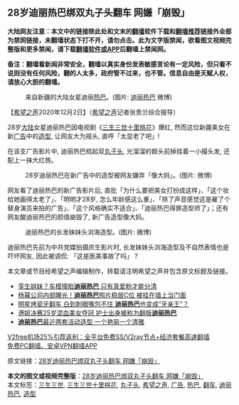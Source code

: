  <h2>28岁迪丽热巴绑双丸子头翻车 网嫌「崩毁」</h2> <p class="notice"><b>大陆网友注意：本文中的链接除此处和文末的<a href="https://github.com/bannedbook/fanqiang" >翻墙</a>软件下载和<a href="https://github.com/killgcd/justmysocks/blob/master/README.md">翻墙推荐</a>链接外全部为禁网链接，未翻墙状态下打不开，请勿点击。此为文字版禁闻，欲看图文视频完整版和更多禁闻，请下载<a href="https://github.com/bannedbook/fanqiang">翻墙软件或APP</a>后翻墙上禁闻网。</p><p>备注：翻墙看新闻非常安全，翻墙以真实身份发表敏感言论有一定风险，但只看不说则没有任何风险，翻的人太多，政府管不过来，也不管。信息自由是天赋人权，请放心大胆的翻墙。</b></p>  <div class="entry"> <figure><figcaption>来自新疆的大陆女星迪丽<a href="https://www.bannedbook.org/bnews/tag/%e7%83%ad%e5%b7%b4/" class="st_tag internal_tag" rel="tag" title="标签 热巴 下的日志">热巴</a>。(图片: <a href="https://www.bannedbook.org/bnews/tag/%e8%bf%aa%e4%b8%bd%e7%83%ad%e5%b7%b4/" class="st_tag internal_tag" rel="tag" title="标签 迪丽热巴 下的日志">迪丽热巴</a> 微博)</figcaption></figure> <p>【<span class='wp_keywordlink_affiliate'><a href="https://www.soundofhope.org" title="希望之声" target="_blank">希望之声</a></span>2020年12月2日】（<a href="https://www.bannedbook.org/bnews/tag/%e5%b8%8c%e6%9c%9b%e4%b9%8b%e5%a3%b0/" class="st_tag internal_tag" rel="tag" title="标签 希望之声 下的日志">希望之声</a>记者张贵兰综合报导）</p> <p>28岁<span class='wp_keywordlink_affiliate'><a href="https://www.bannedbook.org/" title="大陆" target="_blank">大陆</a></span>女星迪丽热巴因电视剧《<a href="https://www.bannedbook.org/bnews/tag/%E4%B8%89%E7%94%9F%E4%B8%89%E4%B8%96%E5%8D%81%E9%87%8C%E6%A1%83%E8%8A%B1/" class="st_tag internal_tag" rel="tag" title="标签 三生三世十里桃花 下的日志">三生三世十里桃花</a>》爆红, 然而这位新疆美女在新<a href="https://www.bannedbook.org/bnews/tag/%e5%b9%bf%e5%91%8a/" class="st_tag internal_tag" rel="tag" title="标签 广告 下的日志">广告</a>中的<a href="https://www.bannedbook.org/bnews/tag/%E9%80%A0%E5%9E%8B/" class="st_tag internal_tag" rel="tag" title="标签 造型 下的日志">造型</a>, 让网友大为摇头, 直呼「太显老了吧」!</p>  <p>在该支广告影片中, 迪丽热巴梳起双<a href="https://www.bannedbook.org/bnews/tag/%E4%B8%B8%E5%AD%90%E5%A4%B4/" class="st_tag internal_tag" rel="tag" title="标签 丸子头 下的日志">丸子头</a>, 光溜溜的额头前掉挂着一小撮头发, 还配上一抹大红唇。</p> <figure><figcaption>28岁迪丽热巴在新广告中的造型被网友嫌弃「像大妈」。(图片: 微博)</figcaption></figure> <p>网友看了迪丽热巴的新广告影片后, 直批「为什么要把美女打扮成这样」、「这个妆给她画得太老了」、「明明才28岁, 怎么年龄感这么重」、「除了声音感觉这是雇了个替身演员来拍的广告」、「这个风格确实不适合」、「迪丽热巴得罪造型师了」；还有网友酸迪丽热巴的颜值崩毁了, 新广告造型像大妈。</p>  <figure><figcaption>迪丽热巴的长发妹妹头浏海造型。(图片: 微博)</figcaption></figure> <p>迪丽热巴先前为中共党媒拍摄庆生影片时, 长发妹妹头浏海造型及不自然表情也是吓坏网友, 因此被调侃: 「这是医美事故了吗」？</p> <p>本文章或节目经希望之声编辑制作，转载请注明希望之声并包含原文标题及链接。</p>  <ul class='op-related-articles' title='相关阅读'> <li><a href='https://www.bannedbook.org/bnews/yule/20201023/1418813.html' target='_blank'>孪生姐妹？车模撞脸<b>迪丽热巴</b> 只有真爱粉才能分清</a></li> <li><a href='https://www.bannedbook.org/bnews/yule/20201008/1410085.html' target='_blank'>杨幂公司内部曝光！<b>迪丽热巴</b>照片稳居C位 被挂在墙上当门面</a></li> <li><a href='https://www.bannedbook.org/bnews/yule/20201007/1409487.html' target='_blank'>明星烤瓷牙翻车 白到刺眼嘴包不住 <b>迪丽热巴</b>也变成“牙亲王”？</a></li> <li><a href='https://www.bannedbook.org/bnews/yule/20200831/1388390.html' target='_blank'>港姐决赛25岁混血美女夺冠 护士出身被称为翻版<b>迪丽热巴</b></a></li> <li><a href='https://www.bannedbook.org/bnews/yule/20200811/1378152.html' target='_blank'><b>迪丽热巴</b>最近两套活动造型 一个艳丽一个清雅</a></li> </ul> <p class="texttj"> <a href="https://www.bannedbook.org/forum23/topic22702.html" target="_blank">V2free机场25%引荐返利：全平台免费SS/V2ray节点+经济套餐高速翻墙</a><br/> <a href="https://github.com/bannedbook/fanqiang/wiki/%E7%A6%81%E9%97%BB%E7%BD%91%E5%AE%89%E5%8D%93%E7%BF%BB%E5%A2%99%E6%96%B0%E9%97%BBAPP" target="_blank">免费PC翻墙、安卓VPN翻墙APP</a></p><p>原文链接：<a class="src_link"  href="https://www.soundofhope.org/post/449437" target="_blank">28岁迪丽热巴绑双丸子头翻车 网嫌「崩毁」</a></p><a name='sharetosocial'></a>       <div><b>本文的图文或视频完整版</b>：<a href='https://www.bannedbook.org/bnews/comments/20201203/1441139.html'>28岁迪丽热巴绑双丸子头翻车 网嫌「崩毁」</a></div>  </div><!--END ENTRY--> <div class="postfooter"> <div>本文标签：<a href="https://www.bannedbook.org/bnews/tag/%E4%B8%89%E7%94%9F%E4%B8%89%E4%B8%96/" rel="tag">三生三世</a>, <a href="https://www.bannedbook.org/bnews/tag/%E4%B8%89%E7%94%9F%E4%B8%89%E4%B8%96%E5%8D%81%E9%87%8C%E6%A1%83%E8%8A%B1/" rel="tag">三生三世十里桃花</a>, <a href="https://www.bannedbook.org/bnews/tag/%E4%B8%B8%E5%AD%90%E5%A4%B4/" rel="tag">丸子头</a>, <a href="https://www.bannedbook.org/bnews/tag/%e5%b8%8c%e6%9c%9b%e4%b9%8b%e5%a3%b0/" rel="tag">希望之声</a>, <a href="https://www.bannedbook.org/bnews/tag/%e5%b9%bf%e5%91%8a/" rel="tag">广告</a>, <a href="https://www.bannedbook.org/bnews/tag/%e7%83%ad%e5%b7%b4/" rel="tag">热巴</a>, <a href="https://www.bannedbook.org/bnews/tag/%E7%BF%BB%E8%BD%A6/" rel="tag">翻车</a>, <a href="https://www.bannedbook.org/bnews/tag/%e8%bf%aa%e4%b8%bd%e7%83%ad%e5%b7%b4/" rel="tag">迪丽热巴</a>, <a href="https://www.bannedbook.org/bnews/tag/%E9%80%A0%E5%9E%8B/" rel="tag">造型</a></div>  </div><!--END POSTFOOTER--> 